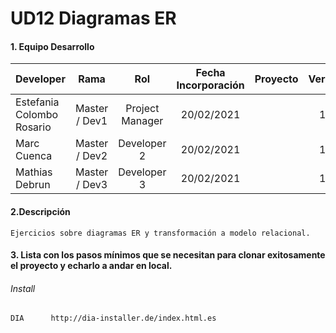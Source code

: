 # UD12 Diagramas ER

#### 1. Equipo Desarrollo 

| Developer | Rama | Rol | Fecha Incorporación | Proyecto | Versión |
| --- | :---:  | :---:  | :---:  | :---: | :---:  |
| Estefania Colombo Rosario| Master / Dev1 | Project Manager  | 20/02/2021 |   |   1.0|
| Marc Cuenca | Master / Dev2 | Developer 2 | 20/02/2021 |   |   1.0|
| Mathias Debrun | Master / Dev3 | Developer 3| 20/02/2021 |   |   1.0|


#### 2.Descripción 
```
Ejercicios sobre diagramas ER y transformación a modelo relacional.
```
#### 3. Lista con los pasos mínimos que se necesitan para clonar exitosamente el proyecto y echarlo a andar en local.
###### Install
```
DIA      http://dia-installer.de/index.html.es
```
